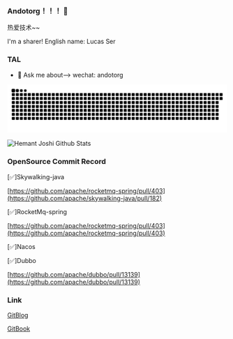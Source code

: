 ### Andotorg！！！ 👋

热爱技术~~

I'm a sharer! English name: Lucas Ser

### TAL

- 💬 Ask me about--> wechat: andotorg

<!--
**andotorg/andotorg** is a ✨ _special_ ✨ repository because its `README.md` (this file) appears on your GitHub profile.

Here are some ideas to get you started:

- 🔭 I’m currently working on ...
- 🌱 I’m currently learning ...
- 👯 I’m looking to collaborate on ...
- 🤔 I’m looking for help with ...
- 💬 Ask me about ...
- 📫 How to reach me: ...
- 😄 Pronouns: ...
- ⚡ Fun fact: ...
-->

![](https://raw.githubusercontent.com/andotorg/andotorg/8cad5a4e8403369d5660213f6d635153e2a80dfa/github-contribution-grid-snake.svg)


![Hemant Joshi Github Stats](https://github-readme-stats.vercel.app/api?username=andotorg&show_icons=true&title_color=fff&icon_color=79ff97&text_color=9f9f9f&bg_color=151515&hide=["contribs"])


### OpenSource Commit Record

[✅]Skywalking-java

[https://github.com/apache/rocketmq-spring/pull/403](https://github.com/apache/skywalking-java/pull/182)

[✅]RocketMq-spring

[https://github.com/apache/rocketmq-spring/pull/403](https://github.com/apache/rocketmq-spring/pull/403)

[✅]Nacos


[✅]Dubbo 

[https://github.com/apache/dubbo/pull/13139](https://github.com/apache/dubbo/pull/13139)


### Link

[GitBlog](https://andotorg.github.io/)

[GitBook](https://andotorg.gitbook.io/)
